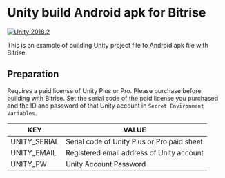 # Unity build Android apk for Bitrise

[![Unity 2018.2](https://img.shields.io/badge/Unity-2018.2-informational.svg)](https://unity.com/)

This is an example of building Unity project file to Android apk file with Bitrise.

## Preparation

Requires a paid license of Unity Plus or Pro. Please purchase before building with Bitrise.
Set the serial code of the paid license you purchased and the ID and password of that Unity account in `Secret Environment Variables`.

|KEY|VALUE|
----|---- 
| UNITY_SERIAL | Serial code of Unity Plus or Pro paid sheet |
| UNITY_EMAIL | Registered email address of Unity account |
| UNITY_PW | Unity Account Password |
